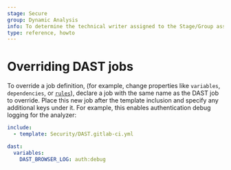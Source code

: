 ```yaml
---
stage: Secure
group: Dynamic Analysis
info: To determine the technical writer assigned to the Stage/Group associated with this page, see https://handbook.gitlab.com/handbook/product/ux/technical-writing/#assignments
type: reference, howto
---
```


# Overriding DAST jobs

To override a job definition, (for example, change properties like `variables`, `dependencies`, or [`rules`](../../../../../ci/yaml/index.md#rules)),
declare a job with the same name as the DAST job to override. Place this new job after the template
inclusion and specify any additional keys under it. For example, this enables authentication debug logging for the analyzer:

```yaml
include:
  - template: Security/DAST.gitlab-ci.yml

dast:
  variables:
    DAST_BROWSER_LOG: auth:debug
```
